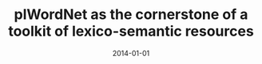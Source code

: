 ---
# Documentation: https://wowchemy.com/docs/managing-content/

title: plWordNet as the cornerstone of a toolkit of lexico-semantic resources
subtitle: ''
summary: ''
authors:
- Marek M. Maziarz
- piasecki
- Ewa K. Rudnicka
- Stan Szpakowicz
tags: []
categories: []
date: '2014-01-01'
lastmod: 2022-10-07T05:11:49Z
featured: false
draft: false

# Featured image
# To use, add an image named `featured.jpg/png` to your page's folder.
# Focal points: Smart, Center, TopLeft, Top, TopRight, Left, Right, BottomLeft, Bottom, BottomRight.
image:
  caption: ''
  focal_point: ''
  preview_only: false

# Projects (optional).
#   Associate this post with one or more of your projects.
#   Simply enter your project's folder or file name without extension.
#   E.g. `projects = ["internal-project"]` references `content/project/deep-learning/index.md`.
#   Otherwise, set `projects = []`.
projects: []
publishDate: '2022-10-07T05:11:48.882503Z'
publication_types:
- '1'
abstract: ''
publication: '*Proceedings of the Seventh Global WordNet Conference, GWC 2014 : Tartu,
  Estonia, January 25-29, 2014*'
url_pdf: http://gwc2014.ut.ee/proceedings_of_GWC_2014.pdf
---